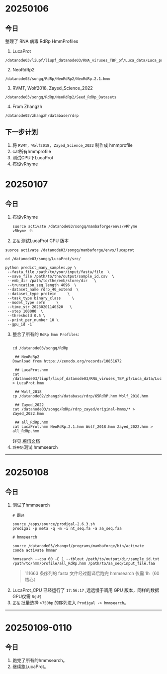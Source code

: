 # 20250106
## 今日  
整理了 RNA 病毒 RdRp HmmProfiles
1. LucaProt
```
/datanode03/liupf/liupf_datanode03/RNA_viruses_TBP_pf/Luca_data/Luca_pro_data_sources/Lucapro_RdRp_hmm
```
2. NeoRdRp2
```
/datanode03/songq/RdRp/NeoRdRp2/NeoRdRp.2.1.hmm
```
3. RVMT, Wolf2018, Zayed_Science_2022
```
/datanode03/songq/RdRp/NeoRdRp2/Seed_RdRp_Datasets
```
4. From Zhangzh
```
/datanode02/zhangzh/database/rdrp
```  
## 下一步计划
1. 将 `RVMT, Wolf2018, Zayed_Science_2022` 制作成 hmmprofile
2. cat所有hmmprofile
3. 测试CPU下LucaProt
4. 布设vRhyme
# 20250107
## 今日
1. 布设vRhyme
   ```shell
   suorce activate /datanode03/songq/mambaforge/envs/vRhyme
   vRhyme -h
   ```
2.  `正在` 测试LucaProt CPU 版本
   ```shell
   suorce activate /datanode03/songq/mambaforge/envs/lucaprot

   cd /datanode03/songq/LucaProt/src/

   python predict_many_samples.py \
	--fasta_file /path/to/your/input/fasta/file  \
	--save_file /path/to/the/output/sample_id.csv  \
	--emb_dir /path/to/the/emb/store/dir   \
	--truncation_seq_length 4096  \
	--dataset_name rdrp_40_extend  \
	--dataset_type protein     \
	--task_type binary_class     \
	--model_type sefn     \
	--time_str 20230201140320   \
	--step 100000  \
	--threshold 0.5 \
	--print_per_number 10 \
	--gpu_id -1
   ```
3. 整合了所有的 `RdRp hmm Profiles`:
   ```shell
   
   cd /datanode03/songq/RdRp
   
    ## NeoRdRp2
   Download from https://zenodo.org/records/10851672

    ## LucaProt.hmm
   cat /datanode03/liupf/liupf_datanode03/RNA_viruses_TBP_pf/Luca_data/Luca_pro_data_sources/Lucapro_RdRp_hmm/* > LucaProt.hmm
	
    ## Wolf_2018
   cp /datanode02/zhangzh/database/rdrp/65RdRP.hmm Wolf_2018.hmm

    ## Zayed_2022
   cat /datanode03/songq/RdRp/rdrp_zayed/original-hmms/* > Zayed_2022.hmm

    ## all_RdRp.hmm
   cat LucaProt.hmm NeoRdRp.2.1.hmm Wolf_2018.hmm Zayed_2022.hmm > all_RdRp.hmm
    ```
   详见 [腾讯文档](https://docs.qq.com/sheet/DUkdwSU1GbUtHWHZJ?scene=a15b945c84f67ac5eacce5988FdXt1&tab=BB08J2)
4. `将开始`测试 hmmsearch
---
# 20250108
## 今日
1. 测试了hmmsearch
   ```shell
   # 翻译
   
   source /apps/source/prodigal-2.6.3.sh
   prodigal -p meta -q -m -i nt_seq.fa -a aa_seq.faa

   # hmmsearch

   source /datanode03/zhangxf/programs/mambaforge/bin/activate
   conda activate hmmer
   
   hmmsearch --cpu 60 -E 1 --tblout /path/to/output/dir/sample_id.txt /path/to/hmm/profile/all_RdRp.hmm /path/to/aa_seq/input_file.faa
   ```
   > 111663 条序列的 fasta 文件经过翻译后跑完 hmmsearch 仅需 1h（60核心）  
2. LucaProt_CPU 已经运行了 `17:56:17` ,远远慢于调用 GPU 版本，同样的数据GPU仅需 `8小时`
3. `正在` 批量选择 `>750bp` 的序列进入 `Prodigal -> hmmsearch`。
---
# 20250109-0110
## 今日
1. 跑完了所有的hmmsearch。
2. 继续跑LucaProt。

